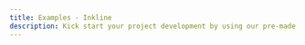 ```yaml
---
title: Examples - Inkline
description: Kick start your project development by using our pre-made real-world layout examples.
---
```

